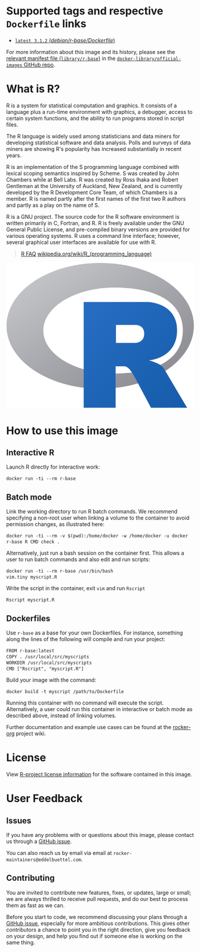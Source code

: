 # Supported tags and respective `Dockerfile` links

- [`latest`, `3.1.2` (*debian/r-base/Dockerfile*)](https://github.com/rocker-org/rocker/blob/105fca2b42051c5cd0894da31839c99a9b7de320/debian/r-base/Dockerfile)

For more information about this image and its history, please see the [relevant
manifest file
(`library/r-base`)](https://github.com/docker-library/official-images/blob/master/library/r-base)
in the [`docker-library/official-images` GitHub
repo](https://github.com/docker-library/official-images).

# What is R?

R is a system for statistical computation and graphics. It consists of a
language plus a run-time environment with graphics, a debugger, access to
certain system functions, and the ability to run programs stored in script
files.

The R language is widely used among statisticians and data miners for
developing statistical software and data analysis. Polls and surveys of data
miners are showing R's popularity has increased substantially in recent
years.

R is an implementation of the S programming language combined with lexical
scoping semantics inspired by Scheme. S was created by John Chambers while at
Bell Labs. R was created by Ross Ihaka and Robert Gentleman at the University
of Auckland, New Zealand, and is currently developed by the R Development
Core Team, of which Chambers is a member. R is named partly after the first
names of the first two R authors and partly as a play on the name of S.

R is a GNU project. The source code for the R software environment is written
primarily in C, Fortran, and R. R is freely available under the GNU General
Public License, and pre-compiled binary versions are provided for various
operating systems. R uses a command line interface; however, several
graphical user interfaces are available for use with R. 

> [R FAQ](http://cran.r-project.org/doc/FAQ/R-FAQ.html#What-is-R_003f)
> [wikipedia.org/wiki/R_(programming_language)](http://en.wikipedia.org/wiki/R_(programming_language))

![logo](https://raw.githubusercontent.com/docker-library/docs/master/r-base/logo.png)

# How to use this image

## Interactive R ##

Launch R directly for interactive work:

    docker run -ti --rm r-base

## Batch mode ##

Link the working directory to run R batch commands. We recommend specifying a
non-root user when linking a volume to the container to avoid permission
changes, as illustrated here:

    docker run -ti --rm -v $(pwd):/home/docker -w /home/docker -u docker r-base R CMD check .

Alternatively, just run a bash session on the container first.  This allows a
user to run batch commands and also edit and run scripts:

    docker run -ti --rm r-base /usr/bin/bash
    vim.tiny myscript.R

Write the script in the container, exit `vim` and run `Rscript`

    Rscript myscript.R

## Dockerfiles ##

Use `r-base` as a base for your own Dockerfiles. For instance, something along
the lines of the following will compile and run your project:

    FROM r-base:latest
    COPY . /usr/local/src/myscripts
    WORKDIR /usr/local/src/myscripts
    CMD ["Rscript", "myscript.R"]

Build your image with the command:

    docker build -t myscript /path/to/Dockerfile

Running this container with no command will execute the script. Alternatively, a
user could run this container in interactive or batch mode as described above,
instead of linking volumes.

Further documentation and example use cases can be found at the
[rocker-org](https://github.com/rocker-org/rocker/wiki) project wiki.

# License

View [R-project license information](http://www.r-project.org/Licenses/) for the
software contained in this image.

# User Feedback

## Issues

If you have any problems with or questions about this image, please contact us
 through a [GitHub issue](https://github.com/rocker-org/rocker/issues).

You can also reach us by email via email at
`rocker-maintainers@eddelbuettel.com`.

## Contributing

You are invited to contribute new features, fixes, or updates, large or small;
we are always thrilled to receive pull requests, and do our best to process them
as fast as we can.

Before you start to code, we recommend discussing your plans 
through a [GitHub issue](https://github.com/rocker-org/rocker/issues), especially for more ambitious
contributions. This gives other contributors a chance to point you in the right
direction, give you feedback on your design, and help you find out if someone
else is working on the same thing.
